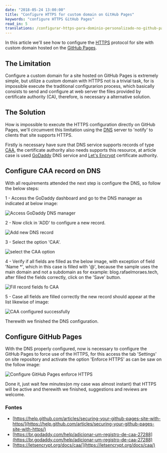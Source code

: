 ```yaml
---
date: "2018-05-24 13:00:00"
title: "Configure HTTPS for custom domain on GitHub Pages"
keywords: "configure HTTPS GitHub Pages"
read_in: 5
translations: /configurar-https-para-dominio-personalizado-no-github-pages
---
```

In this article we'll see how to configure the [HTTPS](https://en.wikipedia.org/wiki/HTTPS) protocol for site with custom domain hosted on the [GitHub Pages](https://pages.github.com/).

## The Limitation

Configure a custom domain for a site hosted on GitHub Pages is extremely simple, but utilize a custom domain with HTTPS not is a trivial task, for is impossible execute the traditional configurarion process, which basically consists to send and configure at web server the files provided by certificate authority (CA), therefore, is necessary a alternative solution.

## The Solution

How is impossible to execute the HTTPS configuration directly on GitHub Pages, we'll circumvent this limitation using the [DNS](https://en.wikipedia.org/wiki/Domain_Name_System) server to 'notify' to clients that site supports HTTPS.

Firstly is necessary have sure that DNS service supports records of type [CAA](https://en.wikipedia.org/wiki/DNS_Certification_Authority_Authorization), the certificate authority also needs supports this resource, at article case is used [GoDaddy](https://godaddy.com/) DNS service and [Let's Encrypt](https://letsencrypt.org) certificate authority.

## Configure CAA record on DNS

With all requirements attended the next step is configure the DNS, so follow the below steps:

1 - Access the GoDaddy dashboard and go to the DNS manager as indicated at below image:

![Access GoDaddy DNS manager](https://imgur.com/mVCrul2.png)

2 - Now click in 'ADD' to configure a new record.

![Add new DNS record](https://imgur.com/YciEa2d.png)

3 - Select the option 'CAA'.

![select the CAA option](https://imgur.com/rIe7Frq.png)

4 - Verify if all fields are filled as the below image, with exception of field 'Name *', which in this case is filled with '@', because the sample uses the main domain and not a subdomain as for example: blog.rafaelmoraes.tech, after filled the fields correctly, click on the 'Save' button.

![Fill record fields fo CAA](https://imgur.com/QR1BjH2.png)

5 - Case all fields are filled correctly the new record should appear at the list likewise of image:

![CAA configured successfully](https://imgur.com/xRwAoNj.png)

Therewith we finished the DNS configuration.

## Configure GitHub Pages

With the DNS properly configured, now is necessary to configure the GitHub Pages to force use of the HTTPS, for this access the tab 'Settings' on site repository and activate the option 'Enforce HTTPS' as can be saw on the follow image:

![Configure GitHub Pages enforce HTTPS](https://imgur.com/Mn2G5Dc.png)

Done it, just wait few minutes(on my case was almost instant) that HTTPS will be active and therewith we finished, suggestions and reviews are welcome.

### Fontes

* [https://help.github.com/articles/securing-your-github-pages-site-with-https/](https://help.github.com/articles/securing-your-github-pages-site-with-https/)
* [https://br.godaddy.com/help/adicionar-um-registro-de-caa-27288](https://br.godaddy.com/help/adicionar-um-registro-de-caa-27288)
* [https://letsencrypt.org/docs/caa/](https://letsencrypt.org/docs/caa/)
